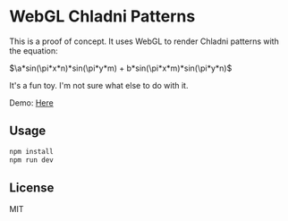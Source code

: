 # WebGL Chladni Patterns

This is a proof of concept. It uses WebGL to render Chladni patterns with the equation:

$\a*sin(\pi*x*n)*sin(\pi*y*m) + b*sin(\pi*x*m)*sin(\pi*y*n)$

It's a fun toy. I'm not sure what else to do with it.

Demo: [Here](https://petermills.co/shaders/chladni-playground/)

## Usage

```bash
npm install
npm run dev
```

## License

MIT